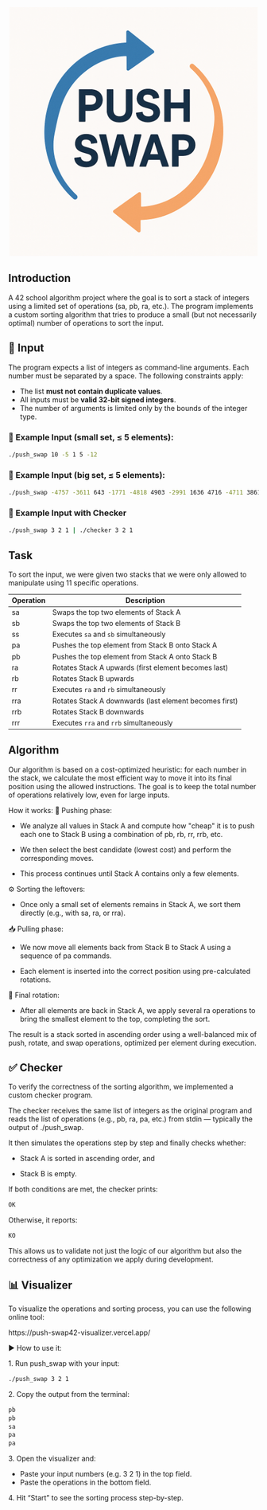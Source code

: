 <p align="center">
  <img src="assets/ChatGPT Image 28. Juli 2025, 19_03_20.png" alt="push swap demo" width="500"/>
</p>

## Introduction

A 42 school algorithm project where the goal is to sort a stack of integers using a limited set of operations (sa, pb, ra, etc.). The program implements a custom sorting algorithm that tries to produce a small (but not necessarily optimal) number of operations to sort the input.

## 🧾 Input

The program expects a list of integers as command-line arguments.
Each number must be separated by a space. The following constraints apply:

- The list **must not contain duplicate values**.
- All inputs must be **valid 32-bit signed integers**.
- The number of arguments is limited only by the bounds of the integer type.

### 🔹 Example Input (small set, ≤ 5 elements):
```bash
./push_swap 10 -5 1 5 -12
```
### 🔹 Example Input (big set, ≤ 5 elements):
```bash
./push_swap -4757 -3611 643 -1771 -4818 4903 -2991 1636 4716 -4711 3861 178 2854 -2258 -3131 3952 -3512 3081 -3362
```

### 🔹 Example Input with Checker
``` bash
./push_swap 3 2 1 | ./checker 3 2 1
```

## Task
To sort the input, we were given two stacks that we were only allowed to manipulate using 11 specific operations.

| Operation | Description                                                                 |
|-----------|-----------------------------------------------------------------------------|
| sa        | Swaps the top two elements of Stack A                                       |
| sb        | Swaps the top two elements of Stack B                                       |
| ss        | Executes `sa` and `sb` simultaneously                                       |
| pa        | Pushes the top element from Stack B onto Stack A                            |
| pb        | Pushes the top element from Stack A onto Stack B                            |
| ra        | Rotates Stack A upwards (first element becomes last)                        |
| rb        | Rotates Stack B upwards                                                     |
| rr        | Executes `ra` and `rb` simultaneously                                       |
| rra       | Rotates Stack A downwards (last element becomes first)                      |
| rrb       | Rotates Stack B downwards                                                   |
| rrr       | Executes `rra` and `rrb` simultaneously                                     |

## Algorithm

Our algorithm is based on a cost-optimized heuristic: for each number in the stack, we calculate the most efficient way to move it into its final position using the allowed instructions. The goal is to keep the total number of operations relatively low, even for large inputs.

How it works:
🔁 Pushing phase:

- We analyze all values in Stack A and compute how "cheap" it is to push each one to Stack B using a combination of pb, rb, rr, rrb, etc.

- We then select the best candidate (lowest cost) and perform the corresponding moves.

- This process continues until Stack A contains only a few elements.

⚙️ Sorting the leftovers:

- Once only a small set of elements remains in Stack A, we sort them directly (e.g., with sa, ra, or rra).

📥 Pulling phase:

- We now move all elements back from Stack B to Stack A using a sequence of pa commands.

- Each element is inserted into the correct position using pre-calculated rotations.

🧭 Final rotation:

- After all elements are back in Stack A, we apply several ra operations to bring the smallest element to the top, completing the sort.

The result is a stack sorted in ascending order using a well-balanced mix of push, rotate, and swap operations, optimized per element during execution.

## ✅ Checker
To verify the correctness of the sorting algorithm, we implemented a custom checker program.

The checker receives the same list of integers as the original program and reads the list of operations (e.g., pb, ra, pa, etc.) from stdin — typically the output of ./push_swap.

It then simulates the operations step by step and finally checks whether:

- Stack A is sorted in ascending order, and

- Stack B is empty.

If both conditions are met, the checker prints:
```bash
OK
```

Otherwise, it reports:

``` bash
KO
```
This allows us to validate not just the logic of our algorithm but also the correctness of any optimization we apply during development.

## 📊 Visualizer

<p>To visualize the operations and sorting process, you can use the following online tool: </p>
https://push-swap42-visualizer.vercel.app/

<p></p>

<p>▶️ How to use it:</p>
<p>1. Run push_swap with your input:</p>

```bash
./push_swap 3 2 1
```

<p>2. Copy the output from the terminal:</p>

```bash
pb
pb
sa
pa
pa
```

<p>3. Open the visualizer and:</p>

- Paste your input numbers (e.g. 3 2 1) in the top field.
- Paste the operations in the bottom field.

<p>4. Hit “Start” to see the sorting process step-by-step.</p>

